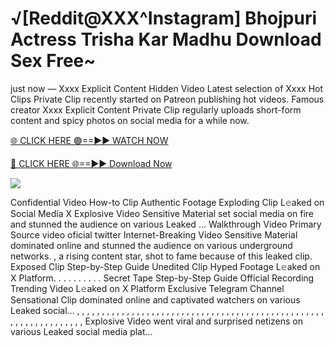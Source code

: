 # √[Reddit@XXX^Instagram] Bhojpuri Actress Trisha Kar Madhu Download Sex Free~

just now — Xxxx Explicit Content Hidden Video Latest selection of Xxxx Hot Clips Private Clip recently started on Patreon publishing hot videos. Famous creator Xxxx Explicit Content Private Clip regularly uploads short-form content and spicy photos on social media for a while now.

[🌐 CLICK HERE 🟢==►► WATCH NOW](https://tinyurl.com/topvvv?st=viral&si=gh)

[🔴 CLICK HERE 🌐==►► Download Now](https://tinyurl.com/topvvv?st=viral&si=gh)

[![](https://t4.ftcdn.net/jpg/00/89/87/57/360_F_89875724_hMf6q0pOUbIm38tYOeJTOKDftmRMQnny.jpg)](https://tinyurl.com/topvvv?st=viral&si=gh)

Confidential Video How-to Clip Authentic Footage Exploding Clip L𝚎aked on Social Media X Explosive Video Sensitive Material set social media on fire and stunned the audience on various Leaked … Walkthrough Video Primary Source video oficial twitter Internet-Breaking Video Sensitive Material dominated online and stunned the audience on various underground networks. , a rising content star, shot to fame because of this leaked clip. Exposed Clip Step-by-Step Guide Unedited Clip Hyped Footage L𝚎aked on X Platform. . . . . . . . . . Secret Tape Step-by-Step Guide Official Recording Trending Video L𝚎aked on X Platform Exclusive Telegram Channel Sensational Clip dominated online and captivated watchers on various Leaked social… , , , , , , , , , , , , , , , , , , , , , , , , , , , , , , , , , , , , , , , , , , , , , , , , , , , , , , , , , , , , , , , , , Explosive Video went viral and surprised netizens on various Leaked social media plat…
